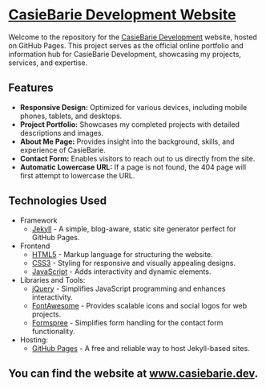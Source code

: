 # [CasieBarie Development Website](https://www.casiebarie.dev/)

Welcome to the repository for the [CasieBarie Development](https://www.casiebarie.dev/) website, hosted on GitHub Pages.
This project serves as the official online portfolio and information hub for CasieBarie Development, showcasing my projects, services, and expertise.

## Features
- **Responsive Design:** Optimized for various devices, including mobile phones, tablets, and desktops.
- **Project Portfolio:** Showcases my completed projects with detailed descriptions and images.
- **About Me Page:** Provides insight into the background, skills, and experience of CasieBarie.
- **Contact Form:** Enables visitors to reach out to us directly from the site.
- **Automatic Lowercase URL:** If a page is not found, the 404 page will first attempt to lowercase the URL.

## Technologies Used
- Framework
  - [Jekyll](https://jekyllrb.com/) - A simple, blog-aware, static site generator perfect for GitHub Pages.
- Frontend
  - [HTML5](https://html.spec.whatwg.org/) - Markup language for structuring the website.
  - [CSS3](https://www.w3.org/Style/CSS/Overview.en.html) - Styling for responsive and visually appealing designs.
  - [JavaScript](https://developer.mozilla.org/en-US/docs/Web/JavaScript) - Adds interactivity and dynamic elements.
- Libraries and Tools:
  - [jQuery](https://jquery.com/) - Simplifies JavaScript programming and enhances interactivity.
  - [FontAwesome](https://fontawesome.com/) - Provides scalable icons and social logos for web projects.
  - [Formspree](https://formspree.io/) - Simplifies form handling for the contact form functionality.
- Hosting:
  - [GitHub Pages](https://pages.github.com/) - A free and reliable way to host Jekyll-based sites.

## You can find the website at www.casiebarie.dev.